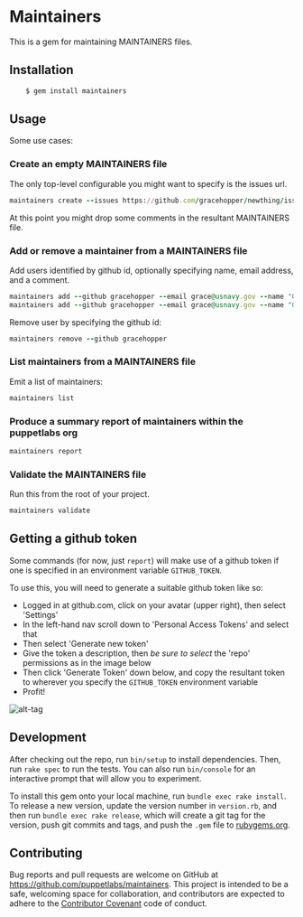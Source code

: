 # Maintainers

This is a gem for maintaining MAINTAINERS files.

## Installation

```ruby
    $ gem install maintainers
```

## Usage

Some use cases:

### Create an empty MAINTAINERS file

The only top-level configurable you might want to specify is the issues url.

```ruby
maintainers create --issues https://github.com/gracehopper/newthing/issues
```

At this point you might drop some comments in the resultant MAINTAINERS file.

### Add or remove a maintainer from a MAINTAINERS file

Add users identified by github id, optionally specifying name, email address, and a comment.

```ruby
maintainers add --github gracehopper --email grace@usnavy.gov --name "Grace Hopper"
maintainers add --github gracehopper --email grace@usnavy.gov --name "Grace Hopper" --comment "Maintains ENIAC"
```

Remove user by specifying the github id:

```ruby
maintainers remove --github gracehopper
```

### List maintainers from a MAINTAINERS file

Emit a list of maintainers:

```ruby
maintainers list
```

### Produce a summary report of maintainers within the puppetlabs org

```ruby
maintainers report
```

### Validate the MAINTAINERS file

Run this from the root of your project.

```ruby
maintainers validate
```

## Getting a github token

Some commands (for now, just `report`) will make use of a github token if one is specified in an environment variable `GITHUB_TOKEN`.

To use this, you will need to generate a suitable github token like so:
* Logged in at github.com, click on your avatar (upper right), then select 'Settings'
* In the left-hand nav scroll down to 'Personal Access Tokens' and select that
* Then select 'Generate new token'
* Give the token a description, then *be sure to select* the 'repo' permissions as in the image below
* Then click 'Generate Token' down below, and copy the resultant token to wherever you specify the `GITHUB_TOKEN` environment variable
* Profit!

![alt-tag](https://cloud.githubusercontent.com/assets/1752967/18526927/760b0464-7a77-11e6-865b-afcb5695c810.png)

## Development

After checking out the repo, run `bin/setup` to install dependencies. Then, run `rake spec` to run the tests. You can also run `bin/console` for an interactive prompt that will allow you to experiment.

To install this gem onto your local machine, run `bundle exec rake install`. To release a new version, update the version number in `version.rb`, and then run `bundle exec rake release`, which will create a git tag for the version, push git commits and tags, and push the `.gem` file to [rubygems.org](https://rubygems.org).

## Contributing

Bug reports and pull requests are welcome on GitHub at https://github.com/puppetlabs/maintainers. This project is intended to be a safe, welcoming space for collaboration, and contributors are expected to adhere to the [Contributor Covenant](http://contributor-covenant.org) code of conduct.

